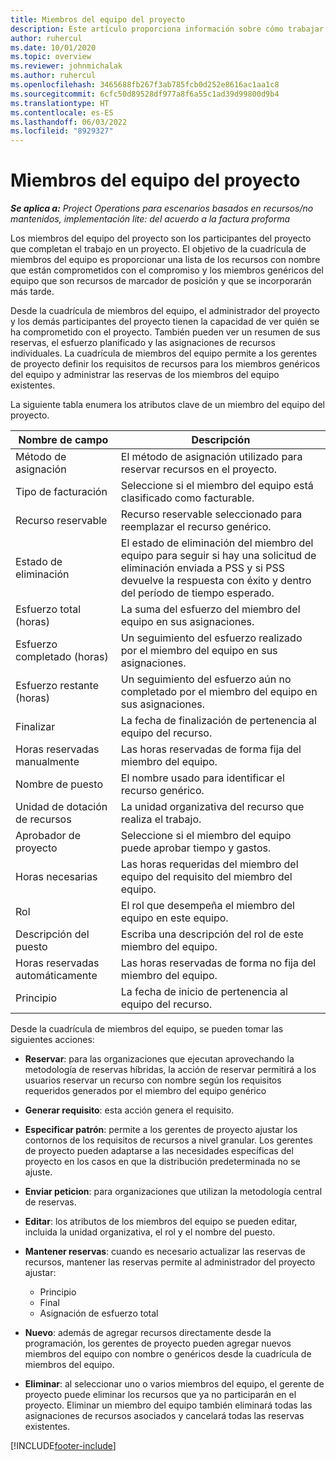 ```yaml
---
title: Miembros del equipo del proyecto
description: Este artículo proporciona información sobre cómo trabajar con la información, los atributos y la programación de los miembros del equipo del proyecto.
author: ruhercul
ms.date: 10/01/2020
ms.topic: overview
ms.reviewer: johnmichalak
ms.author: ruhercul
ms.openlocfilehash: 3465688fb267f3ab785fcb0d252e8616ac1aa1c8
ms.sourcegitcommit: 6cfc50d89528df977a8f6a55c1ad39d99800d9b4
ms.translationtype: HT
ms.contentlocale: es-ES
ms.lasthandoff: 06/03/2022
ms.locfileid: "8929327"
---
```

# <a name="project-team-members"></a>Miembros del equipo del proyecto

_**Se aplica a:** Project Operations para escenarios basados en recursos/no mantenidos, implementación lite: del acuerdo a la factura proforma_

Los miembros del equipo del proyecto son los participantes del proyecto que completan el trabajo en un proyecto. El objetivo de la cuadrícula de miembros del equipo es proporcionar una lista de los recursos con nombre que están comprometidos con el compromiso y los miembros genéricos del equipo que son recursos de marcador de posición y que se incorporarán más tarde.

Desde la cuadrícula de miembros del equipo, el administrador del proyecto y los demás participantes del proyecto tienen la capacidad de ver quién se ha comprometido con el proyecto. También pueden ver un resumen de sus reservas, el esfuerzo planificado y las asignaciones de recursos individuales. La cuadrícula de miembros del equipo permite a los gerentes de proyecto definir los requisitos de recursos para los miembros genéricos del equipo y administrar las reservas de los miembros del equipo existentes.

La siguiente tabla enumera los atributos clave de un miembro del equipo del proyecto.

| Nombre de campo          | Descripción                                                                                                                                                                  |
|--------------------------|-----------------------------------------------------------------------------------------------------------------------------------------------------------------------------------|
| Método de asignación        | El método de asignación utilizado para reservar recursos en el proyecto.                                                                         |
| Tipo de facturación             | Seleccione si el miembro del equipo está clasificado como facturable.                                                                                                                                       |
| Recurso reservable        | Recurso reservable seleccionado para reemplazar el recurso genérico.                                                                                                                   |
| Estado de eliminación            | El estado de eliminación del miembro del equipo para seguir si hay una solicitud de eliminación enviada a PSS y si PSS devuelve la respuesta con éxito y dentro del período de tiempo esperado. |
| Esfuerzo total (horas)     | La suma del esfuerzo del miembro del equipo en sus asignaciones.                                                                                                                         |
| Esfuerzo completado (horas) | Un seguimiento del esfuerzo realizado por el miembro del equipo en sus asignaciones.                                                                                           |
| Esfuerzo restante (horas) | Un seguimiento del esfuerzo aún no completado por el miembro del equipo en sus asignaciones.                                                                                    |
| Finalizar                   | La fecha de finalización de pertenencia al equipo del recurso.                                                                                                                                            |
| Horas reservadas manualmente        | Las horas reservadas de forma fija del miembro del equipo.                                                                                                                                                                |
| Nombre de puesto            | El nombre usado para identificar el recurso genérico.                                                                                                                                   |
| Unidad de dotación de recursos          | La unidad organizativa del recurso que realiza el trabajo.                                                                                                                      |
| Aprobador de proyecto         | Seleccione si el miembro del equipo puede aprobar tiempo y gastos.                                                                                                                     |
| Horas necesarias           | Las horas requeridas del miembro del equipo del requisito del miembro del equipo.                                                                                                                       |
| Rol                     | El rol que desempeña el miembro del equipo en este equipo.                                                                                                                                |
| Descripción del puesto     | Escriba una descripción del rol de este miembro del equipo.                                                                                                                             |
| Horas reservadas automáticamente        | Las horas reservadas de forma no fija del miembro del equipo.                                                                                                                                                                 |
| Principio                    | La fecha de inicio de pertenencia al equipo del recurso.                                                                                                                                          |

Desde la cuadrícula de miembros del equipo, se pueden tomar las siguientes acciones:

- **Reservar**: para las organizaciones que ejecutan aprovechando la metodología de reservas híbridas, la acción de reservar permitirá a los usuarios reservar un recurso con nombre según los requisitos requeridos generados por el miembro del equipo genérico
- **Generar requisito**: esta acción genera el requisito.
- **Especificar patrón**: permite a los gerentes de proyecto ajustar los contornos de los requisitos de recursos a nivel granular. Los gerentes de proyecto pueden adaptarse a las necesidades específicas del proyecto en los casos en que la distribución predeterminada no se ajuste.
- **Enviar peticion**: para organizaciones que utilizan la metodología central de reservas.
- **Editar**: los atributos de los miembros del equipo se pueden editar, incluida la unidad organizativa, el rol y el nombre del puesto.
- **Mantener reservas**: cuando es necesario actualizar las reservas de recursos, mantener las reservas permite al administrador del proyecto ajustar:

    - Principio
    - Final
    - Asignación de esfuerzo total

- **Nuevo**: además de agregar recursos directamente desde la programación, los gerentes de proyecto pueden agregar nuevos miembros del equipo con nombre o genéricos desde la cuadrícula de miembros del equipo.
- **Eliminar**: al seleccionar uno o varios miembros del equipo, el gerente de proyecto puede eliminar los recursos que ya no participarán en el proyecto. Eliminar un miembro del equipo también eliminará todas las asignaciones de recursos asociados y cancelará todas las reservas existentes.


[!INCLUDE[footer-include](../includes/footer-banner.md)]